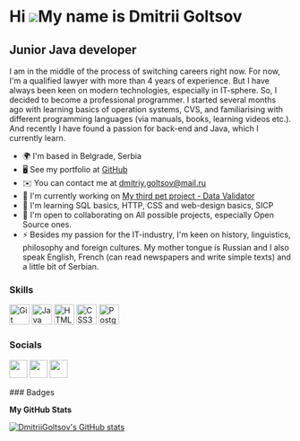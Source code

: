 Hi ![](https://user-images.githubusercontent.com/18350557/176309783-0785949b-9127-417c-8b55-ab5a4333674e.gif)My name is Dmitrii Goltsov
=======================================================================================================================================

Junior Java developer
---------------------

I am in the middle of the process of switching careers right now. For now, I'm a qualified lawyer with more than 4 years of experience. But I have always been keen on modern technologies, especially in IT-sphere. So, I decided to become a professional programmer. I started several months ago with learning basics of operation systems, CVS, and familiarising with different programming languages (via manuals, books, learning videos etc.). And recently I have found a passion for back-end and Java, which I currently learn.

* 🌍  I'm based in Belgrade, Serbia
* 🖥️  See my portfolio at [GitHub](http://github.com/DmitriiGoltsov)
* ✉️  You can contact me at [dmitriy.goltsov@mail.ru](mailto:dmitriy.goltsov@mail.ru)
* 🚀  I'm currently working on [My third pet project - Data Validator](http://github.com/DmitriiGoltsov/java-project-78)
* 🧠  I'm learning SQL basics, HTTP, CSS and web-design basics, SICP
* 🤝  I'm open to collaborating on All possible projects, especially Open Source ones.
* ⚡  Besides my passion for the IT-industry, I'm keen on history, linguistics, philosophy and foreign cultures. My mother tongue is Russian and I also speak English, French (can read newspapers and write simple texts) and a little bit of Serbian.

### Skills

<p align="left">
<a href="https://git-scm.com/" target="_blank" rel="noreferrer"><img src="https://raw.githubusercontent.com/danielcranney/readme-generator/main/public/icons/skills/git-colored.svg" width="36" height="36" alt="Git" /></a>
<a href="https://www.oracle.com/java/" target="_blank" rel="noreferrer"><img src="https://raw.githubusercontent.com/danielcranney/readme-generator/main/public/icons/skills/java-colored.svg" width="36" height="36" alt="Java" /></a>
<a href="https://developer.mozilla.org/en-US/docs/Glossary/HTML5" target="_blank" rel="noreferrer"><img src="https://raw.githubusercontent.com/danielcranney/readme-generator/main/public/icons/skills/html5-colored.svg" width="36" height="36" alt="HTML5" /></a>
<a href="https://www.w3.org/TR/CSS/#css" target="_blank" rel="noreferrer"><img src="https://raw.githubusercontent.com/danielcranney/readme-generator/main/public/icons/skills/css3-colored.svg" width="36" height="36" alt="CSS3" /></a>
<a href="https://www.postgresql.org/" target="_blank" rel="noreferrer"><img src="https://raw.githubusercontent.com/danielcranney/readme-generator/main/public/icons/skills/postgresql-colored.svg" width="36" height="36" alt="PostgreSQL" /></a>
</p>

### Socials

<p align="left"> <a href="https://www.github.com/DmitriiGoltsov" target="_blank" rel="noreferrer"><img src="https://raw.githubusercontent.com/danielcranney/readme-generator/main/public/icons/socials/github.svg" width="32" height="32" /></a> <a href="https://www.linkedin.com/in/dmitrii-goltsov-1119a6b5/" target="_blank" rel="noreferrer"><img src="https://raw.githubusercontent.com/danielcranney/readme-generator/main/public/icons/socials/linkedin.svg" width="32" height="32" /></a> <a href="https://www.stackoverflow.com/users/21404950/dmitrii-goltsov" target="_blank" rel="noreferrer"><img src="https://raw.githubusercontent.com/danielcranney/readme-generator/main/public/icons/socials/stackoverflow.svg" width="32" height="32" /></a></p>
### Badges

<b>My GitHub Stats</b>

<a href="http://www.github.com/DmitriiGoltsov"><img src="https://github-readme-stats.vercel.app/api?username=DmitriiGoltsov&show_icons=true&hide=stars,&count_private=true&title_color=ef4444&text_color=ffffff&icon_color=0891b2&bg_color=1c1917&hide_border=true&show_icons=true" alt="DmitriiGoltsov's GitHub stats" /></a>